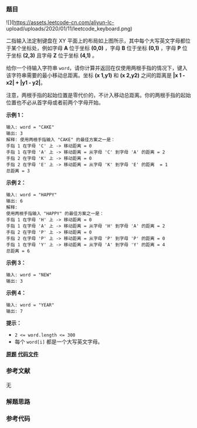 ### 题目
![](https://assets.leetcode-cn.com/aliyun-lc-
upload/uploads/2020/01/11/leetcode_keyboard.png)

二指输入法定制键盘在 XY 平面上的布局如上图所示，其中每个大写英文字母都位于某个坐标处，例如字母  **A**  位于坐标  **(0,0)** ，字母
**B**  位于坐标  **(0,1)** ，字母  **P**  位于坐标  **(2,3)**  且字母 **Z**  位于坐标  **(4,1)**
。

给你一个待输入字符串 `word`，请你计算并返回在仅使用两根手指的情况下，键入该字符串需要的最小移动总距离。坐标  **(x 1,y1)** 和 **(x
2,y2)** 之间的距离是  **|x 1 \- x2| + |y1 \- y2|**。

注意，两根手指的起始位置是零代价的，不计入移动总距离。你的两根手指的起始位置也不必从首字母或者前两个字母开始。



**示例 1：**

    
    
    输入: word = "CAKE"
    输出: 3
    解释: 使用两根手指输入 "CAKE" 的最佳方案之一是： 
    手指 1 在字母 'C' 上 -> 移动距离 = 0 
    手指 1 在字母 'A' 上 -> 移动距离 = 从字母 'C' 到字母 'A' 的距离 = 2 
    手指 2 在字母 'K' 上 -> 移动距离 = 0 
    手指 2 在字母 'E' 上 -> 移动距离 = 从字母 'K' 到字母 'E' 的距离  = 1 
    总距离 = 3
    

**示例 2：**

    
    
    输入: word = "HAPPY"
    输出: 6
    解释:
    使用两根手指输入 "HAPPY" 的最佳方案之一是：
    手指 1 在字母 'H' 上 -> 移动距离 = 0
    手指 1 在字母 'A' 上 -> 移动距离 = 从字母 'H' 到字母 'A' 的距离 = 2
    手指 2 在字母 'P' 上 -> 移动距离 = 0
    手指 2 在字母 'P' 上 -> 移动距离 = 从字母 'P' 到字母 'P' 的距离 = 0
    手指 1 在字母 'Y' 上 -> 移动距离 = 从字母 'A' 到字母 'Y' 的距离 = 4
    总距离 = 6
    

**示例 3：**

    
    
    输入: word = "NEW"
    输出: 3
    

**示例 4：**

    
    
    输入: word = "YEAR"
    输出: 7
    



**提示：**

  * `2 <= word.length <= 300`
  * 每个 `word[i]` 都是一个大写英文字母。

 **[原题](https://leetcode-cn.com/problems/minimum-distance-to-type-a-word-using-two-fingers/)**    **[代码文件]()**


### 参考文献
无

### 解题思路




### 参考代码

```go


```




